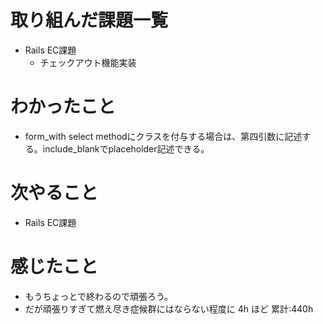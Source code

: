 # 取り組んだ課題一覧
- Rails EC課題
  - チェックアウト機能実装
# わかったこと
- form_with select methodにクラスを付与する場合は、第四引数に記述する。include_blankでplaceholder記述できる。
# 次やること
- Rails EC課題
# 感じたこと
- もうちょっとで終わるので頑張ろう。
- だが頑張りすぎて燃え尽き症候群にはならない程度に
4h ほど
累計:440h





